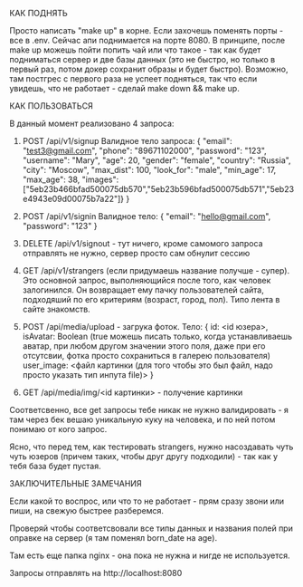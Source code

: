 КАК ПОДНЯТЬ

Просто написать "make up" в корне. Если захочешь поменять порты - все в .env. Сейчас апи поднимается на порте 8080. В принципе, после make up можешь пойти попить чай или что такое - так как будет подниматься сервер и две базы данных (это не быстро, но только в первый раз, потом докер сохранит образы и будет быстро). Возможно, там постгрес с первого раза не успеет подняться, так что если увидешь, что не работает - сделай make down && make up.


КАК ПОЛЬЗОВАТЬСЯ

В данный момент реализовано 4 запроса:

1. POST /api/v1/signup
Валидное тело запроса:
{
	"email": "test3@gmail.com",
	"phone": "89671102000",
	"password": "123",
	"username": "Mary",
	"age": 20,
	"gender": "female",
	"country": "Russia",
	"city": "Moscow",
	"max_dist": 100,
	"look_for": "male",
	"min_age": 17,
	"max_age": 38,
	"images":["5eb23b466bfad500075db570","5eb23b596bfad500075db571","5eb23e4943e09d00075b7a22"]}
}

2. POST /api/v1/signin
Валидное тело:
{
	"email": "hello@gmail.com",
	"password": "123"
}
3. DELETE /api/v1/signout - тут ничего, кроме самомого запроса отправлять не нужно, сервер просто сам обнулит сессию
4. GET /api/v1/strangers (если придумаешь название получше - супер). Это основной запрос, выполняющийся после того, как человек залогинился. Он возвращает ему пачку пользователей сайта, подходяший по его критериям (возраст, город, пол). Типо лента в сайте знакомств.

5. POST /api/media/upload - загрука фоток. Тело:
{
    id: <id юзера>,
    isAvatar: Boolean (true можешь писать только, когда устанавливаешь аватар, при любом другом значении этого поля, даже при его отсутсвии, фотка просто сохраниться в галерею пользователя)
    user_image: <файл картинки (для того чтобы это был файл, надо просто указать тип инпута file)>
}

6. GET /api/media/img/<id картинки> - получение картинки

Соответсвенно, все get запросы тебе никак не нужно валидировать - я там через бек вешаю уникальную куку на человека, и по ней потом понимаю от кого запрос.

Ясно, что перед тем, как тестировать strangers, нужно насоздавать чуть чуть юзеров (причем таких, чтобы друг другу подходили) - так как у тебя база будет пустая.

ЗАКЛЮЧИТЕЛЬНЫЕ ЗАМЕЧАНИЯ

Если какой то воспрос, или что то не работает - прям сразу звони или пиши, на свежую быстрее разберемся.

Проверяй чтобы соответсвовали все типы данных и названия полей при оправке на сервер (я там поменял born_date на age).

Там есть еще папка nginx - она пока не нужна и нигде не используется.

Запросы отправлять на http://localhost:8080

